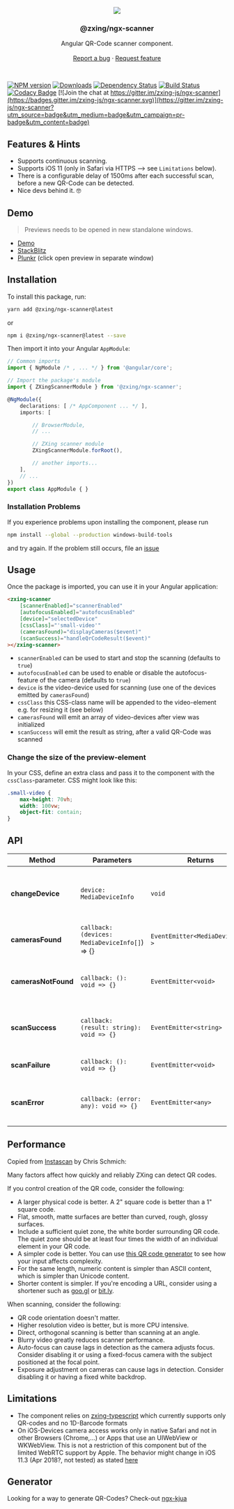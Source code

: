 <p align="center">
    
  <a href="https://getbootstrap.com/">
    <img src="https://user-images.githubusercontent.com/3942006/34657626-336523d4-f40f-11e7-8160-b523183655c7.png">
  </a>

  <h3 align="center">@zxing/ngx-scanner</h3>

  <p align="center">
    Angular QR-Code scanner component.
    <br>
    <br>
    <a href="https://github.com/twbs/bootstrap/issues/new?template=bug.md">Report a bug</a>
    ·
    <a href="https://github.com/twbs/bootstrap/issues/new?template=feature.md&labels=feature">Request feature</a>
  </p>
</p>

<br>

[![NPM version](https://img.shields.io/npm/v/@zxing/ngx-scanner.svg?&label=npm)](https://www.npmjs.com/package/@zxing/ngx-scanner )
[![Downloads](https://img.shields.io/npm/dm/@zxing/ngx-scanner.svg)](https://npmjs.org/package/@zxing/ngx-scanner )
[![Dependency Status](https://david-dm.org/werthdavid/ngx-scanner.svg)](https://david-dm.org/werthdavid/ngx-scanner)
[![Build Status](https://secure.travis-ci.org/zxing-js/ngx-scanner.svg)](https://travis-ci.org/zxing-js/ngx-scanner)
[![Codacy Badge](https://api.codacy.com/project/badge/Grade/fba14393a17241088f75b19edc370694)](https://www.codacy.com/app/zxing-js/ngx-scanner?utm_source=github.com&amp;utm_medium=referral&amp;utm_content=zxing-js/ngx-scanner&amp;utm_campaign=Badge_Grade)
[![Join the chat at https://gitter.im/zxing-js/ngx-scanner](https://badges.gitter.im/zxing-js/ngx-scanner.svg)](https://gitter.im/zxing-js/ngx-scanner?utm_source=badge&utm_medium=badge&utm_campaign=pr-badge&utm_content=badge)

## Features & Hints

- Supports continuous scanning.
- Supports iOS 11 (only in Safari via HTTPS --> see `Limitations` below).
- There is a configurable delay of 1500ms after each successful scan, before a new QR-Code can be detected.
- Nice devs behind it. 🤓

## Demo

> Previews needs to be opened in new standalone windows.

- [Demo](https://zxing-js.github.io/ngx-scanner/)
- [StackBlitz](https://zxing-ngx-scanner.stackblitz.io/)
- [Plunkr](https://embed.plnkr.co/MN4riU/) (click open preview in separate window)

## Installation

To install this package, run:

```bash
yarn add @zxing/ngx-scanner@latest
```

or

```bash
npm i @zxing/ngx-scanner@latest --save
```

Then import it into your Angular `AppModule`:

```typescript
// Common imports
import { NgModule /* , ... */ } from '@angular/core';

// Import the package's module
import { ZXingScannerModule } from '@zxing/ngx-scanner';

@NgModule({
    declarations: [ /* AppComponent ... */ ],
    imports: [

        // BrowserModule,
        // ...

        // ZXing scanner module
        ZXingScannerModule.forRoot(),

        // another imports...
    ],
    // ...
})
export class AppModule { }
```

### Installation Problems

If you experience problems upon installing the component, please run
```bash
npm install --global --production windows-build-tools
```
and try again. If the problem still occurs, file an [issue](https://github.com/werthdavid/ngx-scanner/issues)

## Usage

Once the package is imported, you can use it in your Angular application:

```html
<zxing-scanner
    [scannerEnabled]="scannerEnabled"
    [autofocusEnabled]="autofocusEnabled"
    [device]="selectedDevice"
    [cssClass]="'small-video'"
    (camerasFound)="displayCameras($event)"
    (scanSuccess)="handleQrCodeResult($event)"
></zxing-scanner>
```

- `scannerEnabled` can be used to start and stop the scanning (defaults to `true`)
- `autofocusEnabled` can be used to enable or disable the autofocus-feature of the camera (defaults to `true`)
- `device` is the video-device used for scanning (use one of the devices emitted by `camerasFound`)
- `cssClass` this CSS-class name will be appended to the video-element e.g. for resizing it (see below)
- `camerasFound` will emit an array of video-devices after view was initialized
- `scanSuccess` will emit the result as string, after a valid QR-Code was scanned

### Change the size of the preview-element

In your CSS, define an extra class and pass it to the component with the `cssClass`-parameter. CSS might look like this:

```css
.small-video {
    max-height: 70vh;
    width: 100vw;
    object-fit: contain;
}
```

## API

| Method              | Parameters                                     | Returns                          | Description                                                  |
|---------------------|------------------------------------------------|----------------------------------|--------------------------------------------------------------|
| **changeDevice**    | `device: MediaDeviceInfo`                      | `void`                           | Allows you to properly change the scanner device on the fly. |
| **camerasFound**    | `callback: (devices: MediaDeviceInfo[]`) => {} | `EventEmitter<MediaDeviceInfo >` | Emits an event when cameras are found.                       |
| **camerasNotFound** | `callback: (): void => {}`                     | `EventEmitter<void>`             | Emits an event when cameras are not found.                   |
| **scanSuccess**     | `callback: (result: string): void => {}`       | `EventEmitter<string>`           | Emits an event when a scan is successful performed.          |
| **scanFailure**     | `callback: (): void => {}`                     | `EventEmitter<void>`             | Emits an event when a scan fails.                            |
| **scanError**       | `callback: (error: any): void => {}`           | `EventEmitter<any>`              | Emits an event when a scan throws an error.                  |

## Performance

Copied from [Instascan](https://github.com/schmich/instascan) by Chris Schmich:

Many factors affect how quickly and reliably ZXing can detect QR codes.

If you control creation of the QR code, consider the following:

- A larger physical code is better. A 2" square code is better than a 1" square code.
- Flat, smooth, matte surfaces are better than curved, rough, glossy surfaces.
- Include a sufficient quiet zone, the white border surrounding QR code. The quiet zone should be at least four times the width of an individual element in your QR code.
- A simpler code is better. You can use [this QR code generator](https://werthdavid.github.io/ngx-kjua/index.html) to see how your input affects complexity.
- For the same length, numeric content is simpler than ASCII content, which is simpler than Unicode content.
- Shorter content is simpler. If you're encoding a URL, consider using a shortener such as [goo.gl](https://goo.gl/) or [bit.ly](https://bitly.com/).

When scanning, consider the following:

- QR code orientation doesn't matter.
- Higher resolution video is better, but is more CPU intensive.
- Direct, orthogonal scanning is better than scanning at an angle.
- Blurry video greatly reduces scanner performance.
- Auto-focus can cause lags in detection as the camera adjusts focus. Consider disabling it or using a fixed-focus camera with the subject positioned at the focal point.
- Exposure adjustment on cameras can cause lags in detection. Consider disabling it or having a fixed white backdrop.

## Limitations

- The component relies on [zxing-typescript](https://github.com/zxing-web/library) which currently supports only QR-codes and no 1D-Barcode formats
- On iOS-Devices camera access works only in native Safari and not in other Browsers (Chrome,...) or Apps that use an UIWebView or WKWebView. This is not a restriction of this component but of the limited WebRTC support by Apple. The behavior might change in iOS 11.3 (Apr 2018?, not tested) as stated [here](https://developer.apple.com/library/content/releasenotes/General/WhatsNewInSafari/Articles/Safari_11_1.html#//apple_ref/doc/uid/TP40014305-CH14-SW1)

## Generator

Looking for a way to generate QR-Codes? Check-out [ngx-kjua](https://github.com/werthdavid/ngx-kjua)
